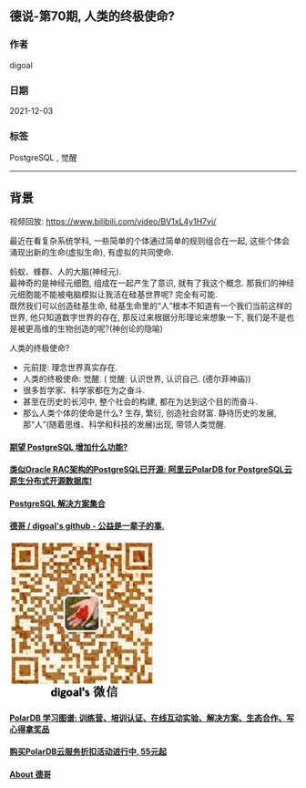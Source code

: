 ## 德说-第70期, 人类的终极使命?  
                    
### 作者                    
digoal                    
                    
### 日期                    
2021-12-03                  
                    
### 标签                 
PostgreSQL , 觉醒               
                  
----                  
                  
## 背景                  
视频回放: https://www.bilibili.com/video/BV1xL4y1H7vj/   
  
最近在看复杂系统学科, 一些简单的个体通过简单的规则组合在一起, 这些个体会涌现出新的生命(虚拟生命), 有虚拟的共同使命.   
  
蚂蚁、蜂群、人的大脑(神经元).   
最神奇的是神经元细胞, 组成在一起产生了意识, 就有了我这个概念. 那我们的神经元细胞能不能被电脑模拟让我活在硅基世界呢? 完全有可能.   
既然我们可以创造硅基生命, 硅基生命里的“人”根本不知道有一个我们当前这样的世界, 他只知道数字世界的存在, 那反过来根据分形理论来想象一下, 我们是不是也是被更高维的生物创造的呢?(神创论的隐喻)      
  
人类的终极使命?    
- 元前提: 理念世界真实存在.    
- 人类的终极使命: 觉醒.  ( 觉醒: 认识世界, 认识自己. (德尔菲神庙))    
- 很多哲学家、科学家都在为之奋斗.     
- 甚至在历史的长河中, 整个社会的构建, 都在为达到这个目的而奋斗.     
- 那么人类个体的使命是什么? 生存, 繁衍, 创造社会财富. 静待历史的发展, 那“人”(随着思维、科学和科技的发展)出现, 带领人类觉醒.     
  
    
  
#### [期望 PostgreSQL 增加什么功能?](https://github.com/digoal/blog/issues/76 "269ac3d1c492e938c0191101c7238216")
  
  
#### [类似Oracle RAC架构的PostgreSQL已开源: 阿里云PolarDB for PostgreSQL云原生分布式开源数据库!](https://github.com/ApsaraDB/PolarDB-for-PostgreSQL "57258f76c37864c6e6d23383d05714ea")
  
  
#### [PostgreSQL 解决方案集合](https://yq.aliyun.com/topic/118 "40cff096e9ed7122c512b35d8561d9c8")
  
  
#### [德哥 / digoal's github - 公益是一辈子的事.](https://github.com/digoal/blog/blob/master/README.md "22709685feb7cab07d30f30387f0a9ae")
  
  
![digoal's wechat](../pic/digoal_weixin.jpg "f7ad92eeba24523fd47a6e1a0e691b59")
  
  
#### [PolarDB 学习图谱: 训练营、培训认证、在线互动实验、解决方案、生态合作、写心得拿奖品](https://www.aliyun.com/database/openpolardb/activity "8642f60e04ed0c814bf9cb9677976bd4")
  
  
#### [购买PolarDB云服务折扣活动进行中, 55元起](https://www.aliyun.com/activity/new/polardb-yunparter?userCode=bsb3t4al "e0495c413bedacabb75ff1e880be465a")
  
  
#### [About 德哥](https://github.com/digoal/blog/blob/master/me/readme.md "a37735981e7704886ffd590565582dd0")
  
